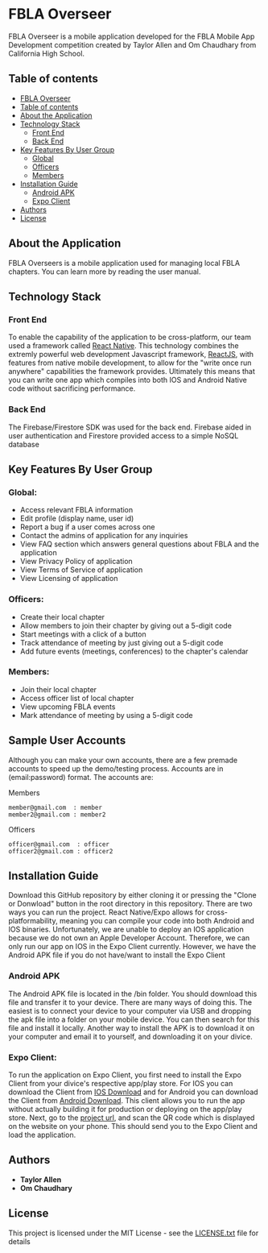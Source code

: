 # FBLA Overseer

FBLA Overseer is a mobile application developed for the FBLA Mobile App Development competition created by Taylor Allen and Om Chaudhary from California High School.

## Table of contents

* [FBLA Overseer](#fbla-overseer)
* [Table of contents](#table-of-contents)
* [About the Application](#about-the-application)
* [Technology Stack](#technology-stack)
   * [Front End](#front-end)
   * [Back End](#back-end)
* [Key Features By User Group](#key-features-by-user-group)
   * [Global](#global)
   * [Officers](#officers)
   * [Members](#member)
* [Installation Guide](#installation-guide)
   * [Android APK](#android-apk)
   * [Expo Client](#expo-client)
* [Authors](#authors)
* [License](#license)


## About the Application

FBLA Overseers is a mobile application used for managing local FBLA chapters. You can learn more by reading the user manual.

## Technology Stack

### Front End
To enable the capability of the application to be cross-platform, our team used a framework called [React Native](https://reactnative.dev/). This technology combines the extremly powerful web development Javascript framework, [ReactJS](https://reactjs.org/), with features from native mobile development, to allow for the "write once run anywhere" capabilities the framework provides. Ultimately this means that you can write one app which compiles into both IOS and Android Native code without sacrificing performance.

### Back End
The Firebase/Firestore SDK was used for the back end. Firebase aided in user authentication and Firestore provided access to a simple NoSQL database

## Key Features By User Group

### Global:
   * Access relevant FBLA information
   * Edit profile (display name, user id)
   * Report a bug if a user comes across one
   * Contact the admins of application for any inquiries
   * View FAQ section which answers general questions about FBLA and the application
   * View Privacy Policy of application
   * View Terms of Service of application
   * View Licensing of application

### Officers:
   * Create their local chapter
   * Allow members to join their chapter by giving out a 5-digit code
   * Start meetings with a click of a button
   * Track attendance of meeting by just giving out a 5-digit code
   * Add future events (meetings, conferences) to the chapter's calendar

### Members:
   * Join their local chapter
   * Access officer list of local chapter
   * View upcoming FBLA events
   * Mark attendance of meeting by using a 5-digit code

## Sample User Accounts
Although you can make your own accounts, there are a few premade accounts to speed up the demo/testing process. Accounts are in (email:password) format. The accounts are:

Members
```
member@gmail.com  : member
member2@gmail.com : member2
```

Officers
```
officer@gmail.com  : officer
officer2@gmail.com : officer2
```

## Installation Guide

Download this GitHub repository by either cloning it or pressing the "Clone or Donwload" button in the root directory in this repository. There are two ways you can run the project. React Native/Expo allows for cross-platformability, meaning you can compile your code into both Android and IOS binaries. Unfortunately, we are unable to deploy an IOS application because we do not own an Apple Developer Account. Therefore, we can only run our app on IOS in the Expo Client currently. However, we have the Android APK file if you do not have/want to install the Expo Client

### Android APK

The Android APK file is located in the /bin folder. You should download this file and transfer it to your device. There are many ways of doing this. The easiest is to connect your device to your computer via USB and dropping the apk file into a folder on your mobile device. You can then search for this file and install it locally. Another way to install the APK is to download it on your computer and email it to yourself, and downloading it on your divice.

### Expo Client: 

To run the application on Expo Client, you first need to install the Expo Client from your divice's respective app/play store. For IOS you can download the Client from [IOS Download](https://apps.apple.com/us/app/expo-client/id982107779) and for Android you can download the Client from [Android Download](https://play.google.com/store/apps/details?id=host.exp.exponent&hl=en_US). This client allows you to run the app without actually building it for production or deploying on the app/play store. Next, go to the [project url](https://expo.io/@taylorallen0913/fbla), and scan the QR code which is displayed on the website on your phone. This should send you to the Expo Client and load the application.

## Authors

* **Taylor Allen**
* **Om Chaudhary**

## License

This project is licensed under the MIT License - see the [LICENSE.txt](LICENSE.txt) file for details
